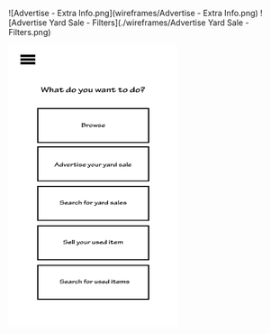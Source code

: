 ![Advertise - Extra Info.png](wireframes/Advertise - Extra Info.png)
![Advertise Yard Sale - Filters](./wireframes/Advertise Yard Sale - Filters.png)  

<img src="Homepage.png" width="300" height="500">
